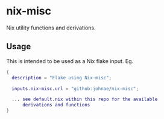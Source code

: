 # nix-misc

Nix utility functions and derivations.

## Usage

This is intended to be used as a Nix flake input. Eg.

```nix
{
  description = "Flake using Nix-misc";

  inputs.nix-misc.url = "github:johnae/nix-misc";

  ... see default.nix within this repo for the available
      derivations and functions
}
```